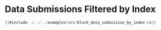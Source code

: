 # Data Submissions Filtered by Index

```rs
{{#include ./../../examples/src/block_data_submission_by_index.rs}}
```
